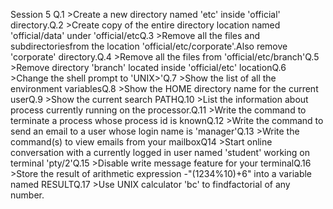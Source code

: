 Session 5
Q.1  >Create a new directory named 'etc' inside 'official' directory.Q.2  >Create copy of the entire directory location named 'official/data' under 'official/etcQ.3  >Remove all the files and subdirectoriesfrom the location 'official/etc/corporate'.Also remove 'corporate' directory.Q.4  >Remove all the files from 'official/etc/branch'Q.5  >Remove directory 'branch' located inside 'official/etc' locationQ.6  >Change the shell prompt to 'UNIX>'Q.7 >Show the list of all the environment variablesQ.8 >Show the HOME directory name for the current userQ.9  >Show the current search PATHQ.10  >List the information about process currently running on the processor.Q.11  >Write the command to terminate a process whose process id is knownQ.12 >Write the command to send an email to a user whose login name is 'manager'Q.13  >Write the command(s) to view emails from your mailboxQ14  >Start online conversation with a currently logged in user named 'student' working on terminal 'pty/2'Q.15  >Disable write message feature for your terminalQ.16  >Store the result of arithmetic expression -"(1234%10)+6" into a variable named RESULTQ.17  >Use UNIX calculator 'bc' to findfactorial of any number.
